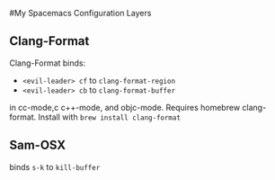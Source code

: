 #My Spacemacs Configuration Layers
## Clang-Format
Clang-Format binds:
* `<evil-leader> cf` to `clang-format-region`
* `<evil-leader> cb` to `clang-format-buffer`

in cc-mode,c c++-mode, and objc-mode.
Requires homebrew clang-format. Install with `brew install clang-format`

## Sam-OSX
binds `s-k` to `kill-buffer`
